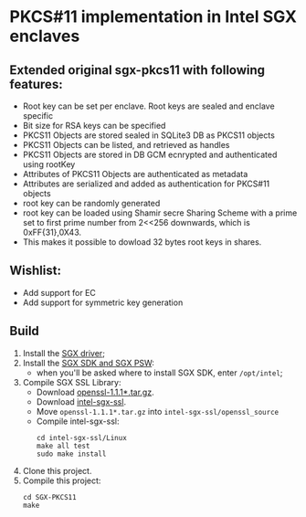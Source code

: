 # PKCS#11 implementation in Intel SGX enclaves

## Extended original sgx-pkcs11 with following features:
  * Root key can be set per enclave. Root keys are sealed and enclave specific
  * Bit size for RSA keys can be specified
  * PKCS11 Objects are stored sealed in SQLite3 DB as PKCS11 objects
  * PKCS11 Objects can be listed, and retrieved as handles
  * PKCS11 Objects are stored in DB GCM ecnrypted and authenticated using rootKey
  * Attributes of PKCS11 Objects are authenticated as metadata
  * Attributes are serialized and added as authentication for PKCS#11 objects
  * root key can be randomly generated
  * root key can be loaded using Shamir secre Sharing Scheme with a prime
    set to first prime number from 2<<256 downwards, which is 0xFF{31},0X43.
  * This makes it possible to dowload 32 bytes root keys in shares.

## Wishlist:
  * Add support for EC
  * Add support for symmetric key generation

## Build
1. Install the [SGX driver](https://github.com/intel/linux-sgx-driver);
2. Install the [SGX SDK and SGX PSW](https://github.com/intel/linux-sgx):
    * when you'll be asked where to install SGX SDK, enter `/opt/intel`;
3. Compile SGX SSL Library:
   * Download [openssl-1.1.1*.tar.gz](https://www.openssl.org/source/openssl-1.1.1c.tar.gz).
   * Download [intel-sgx-ssl](https://github.com/intel/intel-sgx-ssl).
   * Move `openssl-1.1.1*.tar.gz` into `intel-sgx-ssl/openssl_source`
   * Compile intel-sgx-ssl:
        ```
        cd intel-sgx-ssl/Linux
        make all test
        sudo make install
        ```
4.  Clone this project.
5.  Compile this project:
    ```
    cd SGX-PKCS11
    make
    ```
